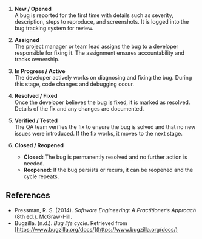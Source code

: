 

1. **New / Opened**  
   A bug is reported for the first time with details such as severity, description, steps to reproduce, and screenshots. It is logged into the bug tracking system for review.

2. **Assigned**  
   The project manager or team lead assigns the bug to a developer responsible for fixing it. The assignment ensures accountability and tracks ownership.

3. **In Progress / Active**  
   The developer actively works on diagnosing and fixing the bug. During this stage, code changes and debugging occur.

4. **Resolved / Fixed**  
   Once the developer believes the bug is fixed, it is marked as resolved. Details of the fix and any changes are documented.

5. **Verified / Tested**  
   The QA team verifies the fix to ensure the bug is solved and that no new issues were introduced. If the fix works, it moves to the next stage.

6. **Closed / Reopened**  
   - **Closed:** The bug is permanently resolved and no further action is needed.  
   - **Reopened:** If the bug persists or recurs, it can be reopened and the cycle repeats.

## References

- Pressman, R. S. (2014). *Software Engineering: A Practitioner’s Approach* (8th ed.). McGraw-Hill.  
- Bugzilla. (n.d.). *Bug life cycle*. Retrieved from [https://www.bugzilla.org/docs/](https://www.bugzilla.org/docs/)
